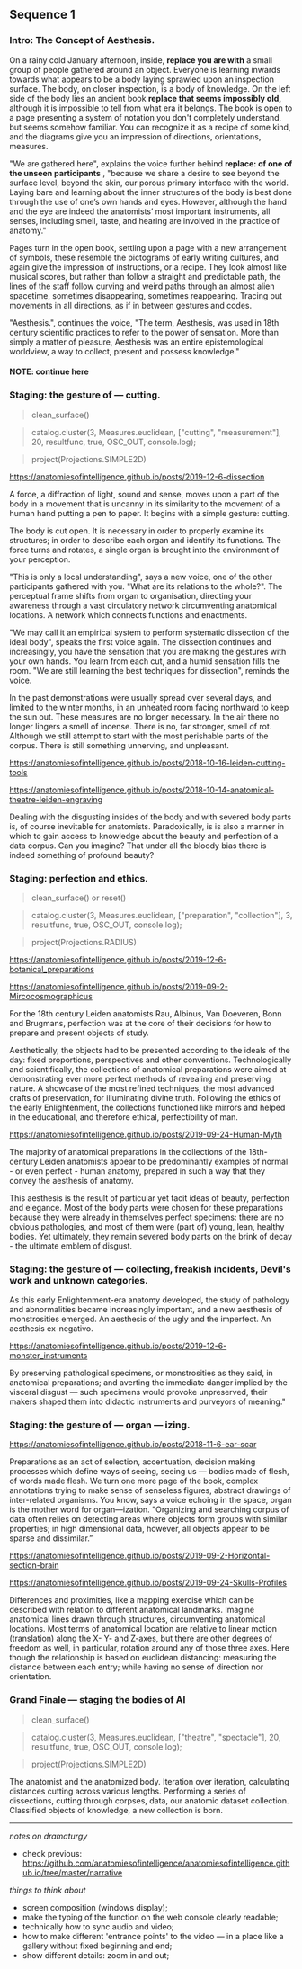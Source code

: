 ## Sequence 1

### Intro: The Concept of Aesthesis.

On a rainy cold January afternoon, inside, __replace you are with__ a small group of people gathered around an object. Everyone is learning inwards towards what appears to be a body laying sprawled upon an inspection surface. The body, on closer inspection, is a body of knowledge. On the left side of the body lies an ancient book __replace that seems impossibly old,__ although it is impossible to tell from what era it belongs. The book is open to a page presenting a system of notation you don't completely understand, but seems somehow familiar. You can recognize it as a recipe of some kind, and the diagrams give you an impression of directions, orientations, measures.

"We are gathered here", explains the voice further behind __replace: of one of the unseen participants__ , "because we share a desire to see beyond the surface level, beyond the skin, our porous primary interface with the world. Laying bare and learning about the inner structures of the body is best done through the use of one’s own hands and eyes. However, although the hand and the eye are indeed the anatomists’ most important instruments, all senses, including smell, taste, and hearing are involved in the practice of anatomy."

Pages turn in the open book, settling upon a page with a new arrangement of symbols, these resemble the pictograms of early writing cultures, and again give the impression of instructions, or a recipe. They look almost like musical scores, but rather than follow a straight and predictable path, the lines of the staff follow curving and weird paths through an almost alien spacetime, sometimes disappearing, sometimes reappearing. Tracing out movements in all directions, as if in between gestures and codes.

"Aesthesis.", continues the voice, "The term, Aesthesis, was used in 18th century scientific practices to refer to the power of sensation. More than simply a matter of pleasure, Aesthesis was an entire epistemological worldview, a way to collect, present and possess knowledge."


#### NOTE: continue here


### Staging: the gesture of — cutting.

> clean_surface()

> catalog.cluster(3, Measures.euclidean, ["cutting", "measurement"], 20, resultfunc, true, OSC_OUT, console.log);

> project(Projections.SIMPLE2D)

https://anatomiesofintelligence.github.io/posts/2019-12-6-dissection


A force, a diffraction of light, sound and sense, moves upon a part of the body in a movement that is uncanny in its similarity to the movement of a human hand putting a pen to paper. It begins with a simple gesture: cutting.

The body is cut open. It is necessary in order to properly examine its structures; in order to describe each organ and identify its functions. The force turns and rotates, a single organ is brought into the environment of your perception.

"This is only a local understanding", says a new voice, one of the other participants gathered with you. "What are its relations to the whole?". The perceptual frame shifts from organ to organisation, directing your awareness through a vast circulatory network circumventing anatomical locations. A network which connects functions and enactments.

"We may call it an empirical system to perform systematic dissection of the ideal body", speaks the first voice again. The dissection continues and increasingly, you have the sensation that you are making the gestures with your own hands. You learn from each cut, and a humid sensation fills the room. "We are still learning the best techniques for dissection", reminds the voice.

In the past demonstrations were usually spread over several days, and limited to the winter months, in an unheated room facing northward to keep the sun out. These measures are no longer necessary. In the air there no longer lingers a smell of incense. There is no, far stronger, smell of rot. Although we still attempt to start with the most perishable parts of the corpus. There is still something unnerving, and unpleasant.

https://anatomiesofintelligence.github.io/posts/2018-10-16-leiden-cutting-tools

https://anatomiesofintelligence.github.io/posts/2018-10-14-anatomical-theatre-leiden-engraving


Dealing with the disgusting insides of the body and with severed body parts is, of course inevitable for anatomists. Paradoxically, is is also a manner in which to gain access to knowledge about the beauty and perfection of a data corpus. Can you imagine? That under all the bloody bias there is indeed something of profound beauty?


### Staging: perfection and ethics.

> clean_surface() or reset()

> catalog.cluster(3, Measures.euclidean, ["preparation", "collection"], 3, resultfunc, true, OSC_OUT, console.log);

> project(Projections.RADIUS)

https://anatomiesofintelligence.github.io/posts/2019-12-6-botanical_preparations

https://anatomiesofintelligence.github.io/posts/2019-09-2-Mircocosmographicus

For the 18th century Leiden anatomists Rau, Albinus, Van Doeveren, Bonn and Brugmans, perfection was at the core of their decisions for how to prepare and present objects of study.

Aesthetically, the objects had to be presented according to the ideals of the day: fixed proportions, perspectives and other conventions. Technologically and scientifically, the collections of anatomical preparations were aimed at demonstrating ever more perfect methods of revealing and preserving nature. A showcase of the most refined techniques, the most advanced crafts of preservation, for illuminating divine truth. Following the ethics of the early Enlightenment, the collections functioned like mirrors and helped in the educational, and therefore ethical, perfectibility of man.

https://anatomiesofintelligence.github.io/posts/2019-09-24-Human-Myth

The majority of anatomical preparations in the collections of the 18th-century Leiden anatomists appear to be predominantly examples of normal - or even perfect - human anatomy, prepared in such a way that they convey the aesthesis of anatomy.

This aesthesis is the result of particular yet tacit ideas of beauty, perfection and elegance. Most of the body parts were chosen for these preparations because they were already in themselves perfect specimens: there are no obvious pathologies, and most of them were (part of) young, lean, healthy bodies. Yet ultimately, they remain severed body parts on the brink of decay - the ultimate emblem of disgust.


### Staging: the gesture of — collecting, freakish incidents, Devil's work and unknown categories.

As this early Enlightenment-era anatomy developed, the study of pathology and abnormalities became increasingly important, and a new aesthesis of monstrosities emerged. An aesthesis of the ugly and the imperfect. An aesthesis ex-negativo.

https://anatomiesofintelligence.github.io/posts/2019-12-6-monster_instruments

By preserving pathological specimens, or monstrosities as they said, in anatomical preparations; and averting the immediate danger implied by the visceral disgust — such specimens would provoke unpreserved, their makers shaped them into didactic instruments and purveyors of meaning."


### Staging: the gesture of — organ — izing.

https://anatomiesofintelligence.github.io/posts/2018-11-6-ear-scar

Preparations as an act of selection, accentuation, decision making processes which define ways of seeing, seeing us — bodies made of flesh, of words made flesh. We turn one more page of the book, complex annotations trying to make sense of senseless figures, abstract drawings of inter-related organisms. You know, says a voice echoing in the space, organ is the mother word for organ—ization. "Organizing and searching corpus of data often relies on detecting areas where objects form groups with similar properties; in high dimensional data, however, all objects appear to be sparse and dissimilar.”

https://anatomiesofintelligence.github.io/posts/2019-09-2-Horizontal-section-brain

https://anatomiesofintelligence.github.io/posts/2019-09-24-Skulls-Profiles

Differences and proximities, like a mapping exercise which can be described with relation to different anatomical landmarks. Imagine anatomical lines drawn through structures, circumventing anatomical locations. Most terms of anatomical location are relative to linear motion (translation) along the X- Y- and Z-axes, but there are other degrees of freedom as well, in particular, rotation around any of those three axes. Here though the relationship is based on euclidean distancing: measuring the distance between each entry; while having no sense of direction nor orientation.


### Grand Finale — staging the bodies of AI

> clean_surface()

> catalog.cluster(3, Measures.euclidean, ["theatre", "spectacle"], 20, resultfunc, true, OSC_OUT, console.log);

> project(Projections.SIMPLE2D)

The anatomist and the anatomized body. Iteration over iteration, calculating distances cutting across various lengths. Performing a series of dissections, cutting through corpses, data, our anatomic dataset collection. Classified objects of knowledge, a new collection is born.

- - -

_notes on dramaturgy_

* check previous: https://github.com/anatomiesofintelligence/anatomiesofintelligence.github.io/tree/master/narrative

_things to think about_

* screen composition (windows display);
* make the typing of the function on the web console clearly readable;
* technically how to sync audio and video;
* how to make different 'entrance points' to the video — in a place like a gallery without fixed beginning and end;
* show different details: zoom in and out;
